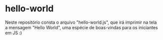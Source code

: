 # hello-world
Neste repositório consta o arquivo "hello-world.js", que irá imprimir na tela a mensagem "Hello World", uma espécie de boas-vindas para os iniciantes em JS :)
